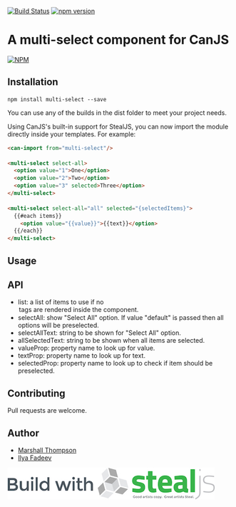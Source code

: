[![Build Status](https://travis-ci.org/ilyavf/multi-select.svg?branch=master)](https://travis-ci.org/ilyavf/multi-select)
[![npm version](https://badge.fury.io/js/multi-select.svg)](https://badge.fury.io/js/multi-select)

# A multi-select component for CanJS

[![NPM](https://nodei.co/npm/multi-select.png?downloads=true&downloadRank=true&stars=true)](https://nodei.co/npm/multi-select/)

## Installation
```
npm install multi-select --save
```

You can use any of the builds in the dist folder to meet your project needs.

Using CanJS's built-in support for StealJS, you can now import the module directly inside your templates.  For example:
```html
<can-import from="multi-select"/>

<multi-select select-all>
  <option value="1">One</option>
  <option value="2">Two</option>
  <option value="3" selected>Three</option>
</multi-select>

<multi-select select-all="all" selected="{selectedItems}">
  {{#each items}}
    <option value="{{value}}">{{text}}</option>
  {{/each}}
</multi-select>

```

## Usage


## API

- list: a list of items to use if no <option> tags are rendered inside the component.
- selectAll: show "Select All" option. If value "default" is passed then all options will be preselected.
- selectAllText: string to be shown for "Select All" option.
- allSelectedText: string to be shown when all items are selected.
- valueProp: property name to look up for value.
- textProp: property name to look up for text.
- selectedProp: property name to look up to check if item should be preselected.


## Contributing
Pull requests are welcome.

## Author

- [Marshall Thompson](https://github.com/marshallswain)
- [Ilya Fadeev](https://github.com/ilyavf)

[![Built with StealJS](./dist/build-with-stealjs.jpg)](http://StealJS.com)

